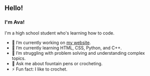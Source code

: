 ## Hello!

### I'm Ava!

I'm a high school student who's learning how to code.

- 🔭 I’m currently working on [my website](https://amxchang.github.io/).
- 🌱 I’m currently learning HTML, CSS, Python, and C++.
- 🤔 I’m struggling with problem solving and understanding complex topics.
- 💬 Ask me about fountain pens or crocheting.
- ⚡ Fun fact: I like to crochet.
